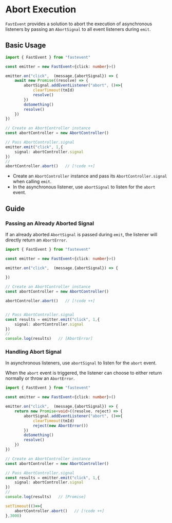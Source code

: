 # Abort Execution

`FastEvent` provides a solution to abort the execution of asynchronous listeners by passing an `AbortSignal` to all event listeners during `emit`.

## Basic Usage

```ts
import { FastEvent } from "fastevent"

const emitter = new FastEvent<{click: number}>()

emitter.on("click",  (message,{abortSignal}) => {
    await new Promise((resolve) => { 
        abortSignal.addEventListener("abort", ()=>{
            clearTimeout(tmId)
            resolve()
        })
        doSomething()
        resolve()
    })
})

// Create an AbortController instance
const abortController = new AbortController()

// Pass AbortController.signal
emitter.emit("click", 1,{
    signal: abortController.signal
})
//
abortController.abort()   // [!code ++]

```

- Create an `AbortController` instance and pass its `AbortController.signal` when calling `emit`.
- In the asynchronous listener, use `abortSignal` to listen for the `abort` event.

## Guide

### Passing an Already Aborted Signal

If an already aborted `AbortSignal` is passed during `emit`, the listener will directly return an `AbortError`.

```ts
import { FastEvent } from "fastevent"

const emitter = new FastEvent<{click: number}>()

emitter.on("click",  (message,{abortSignal}) => {
    
})

// Create an AbortController instance
const abortController = new AbortController()

abortController.abort()   // [!code ++]


// Pass AbortController.signal
const results = emitter.emit("click", 1,{
    signal: abortController.signal
})
//
console.log(results)   // [AbortError]

```

### Handling Abort Signal

In asynchronous listeners, use `abortSignal` to listen for the `abort` event.

When the `abort` event is triggered, the listener can choose to either return normally or throw an `AbortError`.

```ts
import { FastEvent } from "fastevent"

const emitter = new FastEvent<{click: number}>()

emitter.on("click",  (message,{abortSignal}) => {
    return new Promise<void>((resolve, reject) => {        
        abortSignal.addEventListener("abort", ()=>{
            clearTimeout(tmId)
            reject(new AbortError())
        })
        doSomething()
        resolve()
    })
})

// Create an AbortController instance
const abortController = new AbortController()

// Pass AbortController.signal
const results = emitter.emit("click", 1,{
    signal: abortController.signal
})
//
console.log(results)   // [Promise]

setTimeout(()=>{
    abortController.abort()   // [!code ++]
},3000)

```